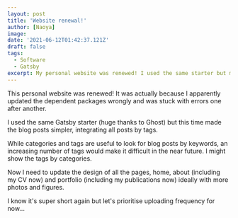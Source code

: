 ```yaml
---
layout: post
title: 'Website renewal!'
author: [Naoya]
image:
date: '2021-06-12T01:42:37.121Z'
draft: false
tags:
  - Software
  - Gatsby
excerpt: My personal website was renewed! I used the same starter but made it simpler. Here are the summary and future plans.
---
```


This personal website was renewed!
It was actually because I apparently updated the dependent packages wrongly and was stuck with errors one after another.

I used the same Gatsby starter (huge thanks to Ghost) but this time made the blog posts simpler, integrating all posts by tags.

While categories and tags are useful to look for blog posts by keywords, an increasing number of tags would make it difficult in the near future.
I might show the tags by categories.

Now I need to update the design of all the pages, home, about (including my CV now) and portfolio (including my publications now) ideally with more photos and figures.

I know it's super short again but let's prioritise uploading frequency for now...
